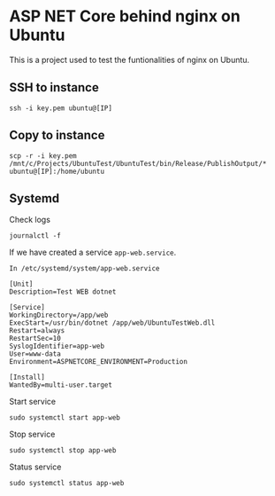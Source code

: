 # ASP NET Core behind nginx on Ubuntu

This is a project used to test the funtionalities of nginx on Ubuntu.

## SSH to instance

```
ssh -i key.pem ubuntu@[IP]
```

## Copy to instance

```
scp -r -i key.pem /mnt/c/Projects/UbuntuTest/UbuntuTest/bin/Release/PublishOutput/* ubuntu@[IP]:/home/ubuntu
```

## Systemd

Check logs

```
journalctl -f
```

If we have created a service `app-web.service`.

```
In /etc/systemd/system/app-web.service

[Unit]
Description=Test WEB dotnet

[Service]
WorkingDirectory=/app/web
ExecStart=/usr/bin/dotnet /app/web/UbuntuTestWeb.dll
Restart=always
RestartSec=10
SyslogIdentifier=app-web
User=www-data
Environment=ASPNETCORE_ENVIRONMENT=Production

[Install]
WantedBy=multi-user.target
```

Start service

```
sudo systemctl start app-web
```

Stop service

```
sudo systemctl stop app-web
```

Status service

```
sudo systemctl status app-web
```